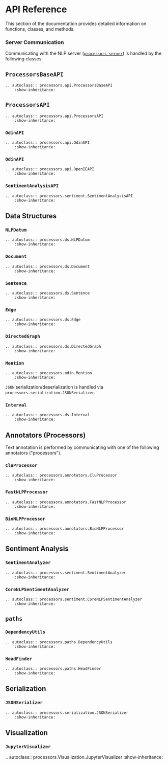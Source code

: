 # API Reference

This section of the documentation provides detailed information on functions, classes, and methods.

### Server Communication

Communicating with the NLP server ([`processors-server`](https://github.com/myedibleenso/processors-server)) is handled by the following classes:

## `ProcessorsBaseAPI`

```eval_rst
.. autoclass:: processors.api.ProcessorsBaseAPI
    :show-inheritance:
```

## `ProcessorsAPI`

```eval_rst
.. autoclass:: processors.api.ProcessorsAPI
    :show-inheritance:
```

### `OdinAPI`

```eval_rst
.. autoclass:: processors.api.OdinAPI
    :show-inheritance:
```

### `OdinAPI`

```eval_rst
.. autoclass:: processors.api.OpenIEAPI
    :show-inheritance:
```

### `SentimentAnalysisAPI`

```eval_rst
.. autoclass:: processors.sentiment.SentimentAnalysisAPI
    :show-inheritance:
```

## Data Structures

### `NLPDatum`

```eval_rst
.. autoclass:: processors.ds.NLPDatum
    :show-inheritance:
```

### `Document`

```eval_rst
.. autoclass:: processors.ds.Document
    :show-inheritance:
```

### `Sentence`

```eval_rst
.. autoclass:: processors.ds.Sentence
    :show-inheritance:
```

### `Edge`

```eval_rst
.. autoclass:: processors.ds.Edge
    :show-inheritance:
```

### `DirectedGraph`

```eval_rst
.. autoclass:: processors.ds.DirectedGraph
    :show-inheritance:
```

### `Mention`

```eval_rst
.. autoclass:: processors.odin.Mention
    :show-inheritance:
```

`JSON` serialization/deserialization is handled via `processors.serialization.JSONSerializer`.

### `Interval`

```eval_rst
.. autoclass:: processors.ds.Interval
    :show-inheritance:
```

## Annotators (Processors)

Text annotation is performed by communicating with one of the following annotators ("processors").

### `CluProcessor`

```eval_rst
.. autoclass:: processors.annotators.CluProcessor
    :show-inheritance:
```

### `FastNLPProcessor`

```eval_rst
.. autoclass:: processors.annotators.FastNLPProcessor
    :show-inheritance:
```

### `BioNLPProcessor`

```eval_rst
.. autoclass:: processors.annotators.BioNLPProcessor
    :show-inheritance:
```

## Sentiment Analysis

### `SentimentAnalyzer`

```eval_rst
.. autoclass:: processors.sentiment.SentimentAnalyzer
    :show-inheritance:
```

### `CoreNLPSentimentAnalyzer`

```eval_rst
.. autoclass:: processors.sentiment.CoreNLPSentimentAnalyzer
    :show-inheritance:
```

## `paths`

### `DependencyUtils`

```eval_rst
.. autoclass:: processors.paths.DependencyUtils
    :show-inheritance:
```

### `HeadFinder`

```eval_rst
.. autoclass:: processors.paths.HeadFinder
    :show-inheritance:
```

## Serialization

### `JSONSerializer`

```eval_rst
.. autoclass:: processors.serialization.JSONSerializer
    :show-inheritance:
```

## Visualization

### `JupyterVisualizer`

.. autoclass:: processors.Visualization.JupyterVisualizer
    :show-inheritance:
```
